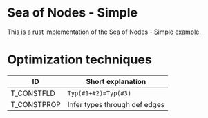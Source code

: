 # Sea of Nodes - Simple

This is a rust implementation of the Sea of Nodes - Simple example.

# Optimization techniques

| ID          | Short explanation             |
|-------------|-------------------------------|
| T_CONSTFLD  | `Typ(#1+#2)=Typ(#3)`          |
| T_CONSTPROP | Infer types through def edges |